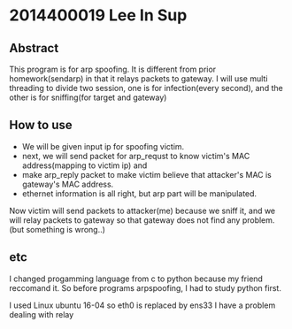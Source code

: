 # 2014400019 Lee In Sup

## Abstract
 This program is for arp spoofing. It is different from prior homework(sendarp) in that it relays packets to gateway.
 I will use multi threading to divide two session, one is for infection(every second),
 and the other is for sniffing(for target and gateway)

## How to use
* We will be given input ip for spoofing victim.
* next, we will send packet for arp_requst to know victim's MAC address(mapping to victim ip) and
* make arp_reply packet to make victim believe that attacker's MAC is gateway's MAC address.
* ethernet information is all right, but arp part will be manipulated.

Now victim will send packets to attacker(me) because we sniff it, and we will relay packets
to gateway so that gateway does not find any problem.(but something is wrong..)

## etc
I changed progamming language from c to python because my friend reccomand it.
So before programs arpspoofing, I had to study python first.

I used Linux ubuntu 16-04 so eth0 is replaced by ens33
I have a problem dealing with relay
